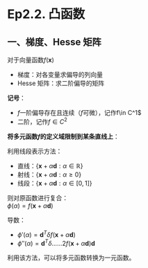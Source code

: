 # Ep2.2. 凸函数

## 一、梯度、Hesse 矩阵

对于向量函数$f(\boldsymbol{x})$

* 梯度：对各变量求偏导的列向量
* Hesse 矩阵：求二阶偏导的矩阵

**记号**：

* $f$一阶偏导存在且连续（$f$可微），记作f\in C^1$
* 二阶，记作$f\in C^2$

**将多元函数$f$的定义域限制到某条直线上**：

利用线段表示方法：

* 直线：$\{\boldsymbol{x}+\alpha\boldsymbol{d}: \alpha\in \mathbb{R}\}$
* 射线：$\{\boldsymbol{x}+\alpha\boldsymbol{d}: \alpha\ge0\}$
* 线段：$\{\boldsymbol{x}+\alpha\boldsymbol{d}: \alpha\in [0,1]\}$

则对原函数进行复合：  
$\phi(\alpha)=f(\boldsymbol{x}+\alpha \boldsymbol{d})$

导数：

* $\phi'(\alpha)=\boldsymbol{d}^T \delta f(\boldsymbol{x}+\alpha\boldsymbol{d})$
* $\phi''(\alpha)=\boldsymbol{d}^T \delta……2 f(\boldsymbol{x}+\alpha\boldsymbol{d})\boldsymbol{d}$

利用该方法，可以将多元函数转换为一元函数。